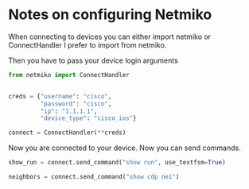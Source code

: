 # Notes on configuring Netmiko

When connecting to devices you can either import netmiko or ConnectHandler
I prefer to import from netmiko. 

Then you have to pass your device login arguments

```python
from netmiko import ConnectHandler


creds = {"username": "cisco",
         "password": "cisco",
         "ip": "1.1.1.1",
         "device_type": "cisco_ios"}

connect = ConnectHandler(**creds)
```

Now you are connected to your device. Now you can send commands.

```python
show_run = connect.send_command("show run", use_textfsm=True)

neighbors = connect.send_command("show cdp nei")
```
